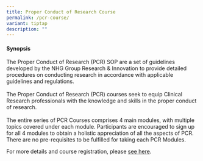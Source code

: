 ```yaml
---
title: Proper Conduct of Research Course
permalink: /pcr-course/
variant: tiptap
description: ""
---
```

<h4><strong>Synopsis</strong></h4>
<p>The Proper Conduct of Research (PCR) SOP are a set of guidelines developed
by the NHG Group Research &amp; Innovation&nbsp;to provide detailed procedures
on conducting research in accordance with applicable guidelines and regulations.
<br>
<br>The Proper Conduct of Research (PCR) courses seek to equip Clinical Research
professionals with the knowledge and skills in the proper conduct of research.
<br>
<br>The entire series of PCR Courses comprises 4 main modules, with multiple
topics covered under each module. Participants are encouraged to sign up
for all 4 modules to obtain a holistic appreciation of all the aspects
of PCR. There are no pre-requisites to be fulfilled for taking each PCR
Modules.
<br>
</p>
<p>For more details and course registration, please <a href="https://ethics.gri.nhg.com.sg/pcr-overview/" rel="noopener nofollow" target="_blank">see here</a>.</p>
